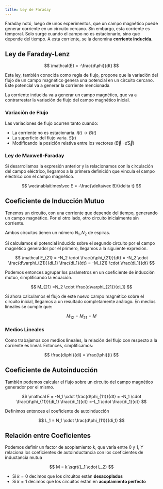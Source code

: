 ```yaml
---
title: Ley de Faraday
---
```


Faraday notó, luego de unos experimentos, que un campo magnético puede generar corriente en un circuito cercano. Sin embargo, esta corriente es temporal. Solo surge cuando el campo no es estacionario, sino que depende del tiempo. A esta corriente, se la denomina **corriente inducida.**

## Ley de Faraday-Lenz

$$
\mathcal{E} = -\frac{d\phi}{dt}
$$

Esta ley, también conocida como regla de flujo, propone que la variación del flujo de un campo magnético genera una potencial en un circuito cercano. Este potencial va a generar la corriente mencionada.

La corriente inducida va a generar un campo magnético, que va a contrarrestar la variación de flujo del campo magnético inicial.

### Variación de Flujo

Las variaciones de flujo ocurren tanto cuando:

- La corriente no es estacionaria. $i(t) \to B(t)$
- La superficie del flujo varía. $S(t)$
- Modificando la posición relativa entre los vectores $(\vec B \cdot d\vec S)$

### Ley de Maxwell-Faraday

Si desarrollamos la expresión anterior y la relacionamos con la circulación del campo eléctrico, llegamos a la primera definición que vincula el campo eléctrico con el campo magnético.

$$
\vec\nabla\times\vec E = -\frac{\delta\vec B}{\delta t}
$$

## Coeficiente de Inducción Mutuo

Tenemos un circuito, con una corriente que depende del tiempo, generando un campo magnético. Por el otro lado, otro circuito inicialmente sin corriente.

Ambos circuitos tienen un número $N_1, N_2$ de espiras.

Si calculamos el potencial inducido sobre el segundo circuito por el campo magnético generador por el primero, llegamos a la siguiente expresión.

$$
\mathcal E_{21} = -N_2 \cdot \frac{d\phi_{21}}{dt} = -N_2 \cdot \frac{d\varphi_{21}}{di_1} \frac{di_1}{dt} = -M_{21} \cdot \frac{di_1}{dt}
$$

Podemos entonces agrupar los parámetros en un coeficiente de inducción mutuo, simplificando la ecuación.

$$
M_{21} =N_2 \cdot \frac{d\varphi_{21}}{di_1} 
$$

Si ahora calculamos el flujo de este nuevo campo magnético sobre el circuito inicial, llegamos a un resultado completamente análogo. En medios lineales se cumple que:

$$
M_{12} = M_{21} =M
$$

### Medios Lineales

Como trabajamos con medios lineales, la relación del flujo con respecto a la corriente es lineal. Entonces, simplificamos:

$$
\frac{d\phi}{di} = \frac{\phi}{i}
$$

## Coeficiente de Autoinducción

También podemos calcular el flujo sobre un circuito del campo magnético generador por el mismo.

$$
\mathcal E = -N_1 \cdot \frac{d\phi_{11}}{dt} = -N_1 \cdot \frac{d\phi_{11}}{di_1} \frac{di_1}{dt} =-L_1 \cdot \frac{di_1}{dt}
$$

Definimos entonces el coeficiente de autoinducción

$$
L_1 = N_1 \cdot \frac{d\phi_{11}}{di_1} 
$$

## Relación entre Coeficientes

Podemos definir un factor de acoplamiento $k$, que varía entre $0$ y $1$, Y relaciona los coeficientes de autoinductancia con los coeficientes de inductancia mutua

$$
M = k \sqrt{L_1 \cdot L_2}
$$

- Si $k = 0$ decimos que los circuitos están **desacoplados**
- Si $k = 1$ decimos que los circuitos están en **acoplamiento perfecto**
